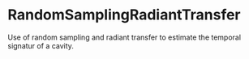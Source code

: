 # RandomSamplingRadiantTransfer
Use of random sampling and radiant transfer to estimate the temporal signatur of a cavity.
